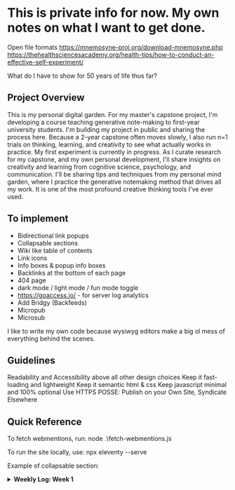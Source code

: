 ﻿# This is private info for now. My own notes on what I want to get done.

Open file formats
https://mnemosyne-proj.org/download-mnemosyne.php
https://thehealthsciencesacademy.org/health-tips/how-to-conduct-an-effective-self-experiment/

What do I have to show for 50 years of life thus far?


## Project Overview
This is my personal digital garden. For my master's capstone project, I'm developing a course teaching generative note-making to first-year university students. I'm building my project in public and sharing the process here.
Because a 2-year capstone often moves slowly, I also run n=1 trials on thinking, learning, and creativity to see what actually works in practice. My first experiment is currently in progress.
As I curate research for my capstone, and my own personal development, I'll share insights on creativity and learning from cognitive science, psychology, and communication.
I'll be sharing tips and techniques from my personal mind garden, where I practice the generative notemaking method that drives all my work. It is one of the most profound creative thinking tools I've ever used.


## To implement
- Bidirectional link popups
- Collapsable sections
- Wiki like table of contents
- Link icons
- Info boxes & popup info boxes
- Backlinks at the bottom of each page
- 404 page
- dark mode / light mode / fun mode toggle
- https://goaccess.io/ - for server log analytics
- Add Bridgy (Backfeeds)
- Micropub
- Microsub

I like to write my own code because wysiwyg editors make a big ol mess of everything behind the scenes.


## Guidelines
Readability and Accessibility above all other design choices
Keep it fast-loading and lightweight
Keep it semantic html & css
Keep javascript minimal and 100% optional
Use HTTPS
POSSE: Publish on your Own Site, Syndicate Elsewhere


## Quick Reference

To fetch webmentions, run:
node .\fetch-webmentions.js

To run the site locally, use:
npx eleventy --serve

Example of collapsable section:
<details>
<summary><strong>Weekly Log: Week 1</strong></summary>
<!-- content here -->
</details>